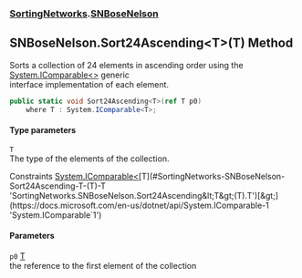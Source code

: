 ### [SortingNetworks](./SortingNetworks.md 'SortingNetworks').[SNBoseNelson](./SortingNetworks-SNBoseNelson.md 'SortingNetworks.SNBoseNelson')
## SNBoseNelson.Sort24Ascending&lt;T&gt;(T) Method
Sorts a collection of 24 elements in ascending order using the [System.IComparable&lt;&gt;](https://docs.microsoft.com/en-us/dotnet/api/System.IComparable-1 'System.IComparable`1') generic  
interface implementation of each element.  
```csharp
public static void Sort24Ascending<T>(ref T p0)
    where T : System.IComparable<T>;
```
#### Type parameters
<a name='SortingNetworks-SNBoseNelson-Sort24Ascending-T-(T)-T'></a>
`T`  
The type of the elements of the collection.  

Constraints [System.IComparable&lt;](https://docs.microsoft.com/en-us/dotnet/api/System.IComparable-1 'System.IComparable`1')[T](#SortingNetworks-SNBoseNelson-Sort24Ascending-T-(T)-T 'SortingNetworks.SNBoseNelson.Sort24Ascending&lt;T&gt;(T).T')[&gt;](https://docs.microsoft.com/en-us/dotnet/api/System.IComparable-1 'System.IComparable`1')  
  
#### Parameters
<a name='SortingNetworks-SNBoseNelson-Sort24Ascending-T-(T)-p0'></a>
`p0` [T](#SortingNetworks-SNBoseNelson-Sort24Ascending-T-(T)-T 'SortingNetworks.SNBoseNelson.Sort24Ascending&lt;T&gt;(T).T')  
the reference to the first element of the collection  
  
